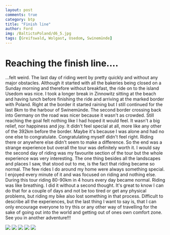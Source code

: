 ```yaml
---
layout: post
comments: true
category: btp
title: "Finish line"
author: Ford
img: /BaltictoPoland/d6_5.jpg
tags: [Greifswald, Wolgast, Usedom, Swinemünde]
---
```

# Reaching the finish line....
...felt weird. The last day of riding went by pretty quickly and without any major obstacles. Although it started with all the bakeries being closed on a 
Sunday morning and therefore without breakfast, the ride on to the island Usedom was nice. 
I took a longer break in Zinnowitz sitting at the beach and having lunch before finishing the ride and arriving at the marked border with Poland.
Right at the border it started raining but I still continued for the last 8km to the harbour of Swinemünde.
The second border crossing back into Germany on the road was nicer because it wasn't as crowded.
Still reaching the goal felt nothing like I had hoped it would feel. It wasn't a big relief, nor happiness and joy.
It didn't feel special at all, more like any other of the 392km before the border. Maybe it's because I was
alone and had no one else to congratulate. 
Congratulating myself didn't feel right. Riding there or anywhere else didn't seem to make a difference.
So the end was a strange experience but overall the tour was definitely worth it.
I would say the second day of riding was my favourite section of the tour but the whole experience was very interesting. 
The one thing besides all the landscapes and places I saw, that stood out to me, is the fact that riding became so normal.
The few rides I do around my home were always something special. I enjoyed every minute of it and 
was focused on riding and nothing else.
During this tour riding 80-90km in 4 hours every day became normal. Riding was like breathing. I did it without a second thought.
It's great to know I can do that for a couple of days and not be too tired or get any physical problems,
but riding my bike also lost something in that process. 
Difficult to describe all the experiences, but the last thing I want to say is, that I can only encourage everyone to try this or any other way of travelling for the sake of going out into the world and getting out of ones own comfort zone. 
See you in another adventure!!! 

<img src="{{ site.baseurl}}/assets/img/BaltictoPoland/d6_1.jpg" class="u-full-width"/>
<img src="{{ site.baseurl}}/assets/img/BaltictoPoland/d6_2.jpg" class="u-full-width"/>
<img src="{{ site.baseurl}}/assets/img/BaltictoPoland/d6_3.jpg" class="u-full-width"/>
<img src="{{ site.baseurl}}/assets/img/BaltictoPoland/d6_4.jpg" class="u-full-width"/>
<img src="{{ site.baseurl}}/assets/img/BaltictoPoland/d6_5.jpg" class="u-full-width"/>
